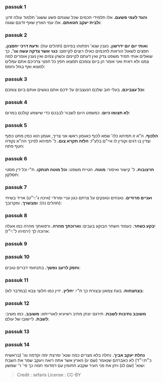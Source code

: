 
### passuk 1
<b>והגד לעמי פשעם.</b> אלו תלמידי חכמים שכל שגגתם פשע ששגג' תלמוד עולה זדון:
<b>ולבית יעקב חטאתם.</b> אלו עמי הארץ שאף זדונם שגגה:

### passuk 2
<b>ואותי יום יום ידרשון.</b> כענין שנא' ויפתוהו בפיהם (תהלים עח):
<b>ודעת דרכי יחפצון.</b> חפצים לשאול הוראות לחכמים כאילו רוצים לקיימם:
<b>כגוי אשר צדקה עשה וגו'.</b> כך שואלים אותי תמיד משפט צדק ואין דעתם לקיימם וכשהן צמים ואין נענין אומרים למה צמנו ולא ראית ואני אומר הן ביום צומכם תמצאו חפץ כל חפצי צרכיכם אתם עמלים למצוא ואף בגזל וחמס:

### passuk 3
<b>וכל עצביכם.</b> בעלי חוב שלכם הנעצבים על ידכם אתם נוגשים אותם ביום צומכם:

### passuk 4
<b>לא תצומו כיום.</b> כמשפט היום לשבור לבבכם כדי שישמע קולכם במרום:

### passuk 5
<b>הלכוף.</b> ה"א זו תמיהא כלו' שמא לכוף כאגמון ראשו אני צריך, אגמון הוא כמין מחט כפוף וצדין בו דגים וקורין לו איי"ם בלע"ז:
<b>הלזה תקרא צום.</b> ל' תמיהא לפיכך הה"א נקודה חטף פתח:

### passuk 6
<b>חרצובות.</b> ל' קישור ואיסור:
<b>מוטה.</b> הטיית משפט:
<b>וכל מוטה תנתקו.</b> ת"י וכל דין מסטי תסלקון:

### passuk 7
<b>ועניים מרודים.</b> נאנחים ונאנקים על צרתם כגון עניי ומרודי (איכה ג׳:י״ט) אריד בשיחי (תהלים נה):
<b>ומבשרך.</b> ומקרובך:

### passuk 8
<b>יבקע כשחר.</b> כעמוד השחר הבוקע בעבים:
<b>וארוכתך מהרה.</b> ורפואתך מהרה כמו אעלה ארוכה לך (ירמיהו ל׳:י״ז):

### passuk 9

### passuk 10
<b>ותפק לרעב נפשך.</b> בתנחומי דברים טובים:

### passuk 11
<b>בצחצחות.</b> בעת צמאון ובצורת כך ת"י:
<b>יחליץ.</b> יזיין כמו חלוצי צבא (במדבר לא):

### passuk 12
<b>משובב נתיבות לשבת.</b> תירגם יונתן מתיב רשיעיא לאורייתא:
<b>משובב.</b> כמו משיב:
<b>לשבת.</b> ליישובו של עולם:

### passuk 13

### passuk 14
<b>נחלת יעקב אביך.</b> נחלה בלא מצרים כמה שנא' ופרצת ימה וקדמה וגו' (בראשית כ״ח:י״ד) לא כאברהם שנאמר (שם יג) הארץ אשר אתה רואה ויעקב שמר את השבת שנא' (שם לג) ויחן את פני העיר שקבע תחומין עם דמדומי חמה כך פי' ר' שמשון:

>Credit : sefaris
>License : CC-BY